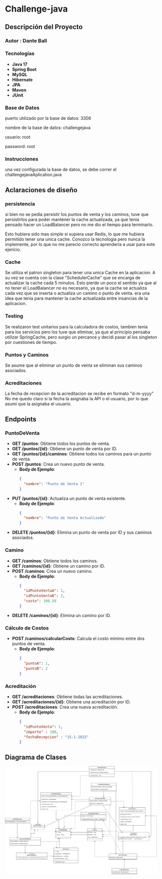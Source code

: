 # Challenge-java

## Descripción del Proyecto

### Autor : Dante Ball

### Tecnologías

- **Java 17**
- **Spring Boot**
- **MySQL**
- **Hibernate**
- **JPA**
- **Maven**
- **JUnit**

### Base de Datos
puerto utilizado por la base de datos: 3306

nombre de la base de datos: challengejava

usuario: root

password: root

### Instrucciones
una vez configurada la base de datos, se debe correr el challengejavaAplication.java

## Aclaraciones de diseño
### persistencia
si bien no se pedia persistir los puntos de venta y los caminos, tuve que persistirlos 
para poder mantener la cache actualizada, ya que tenia pensado hacer un LoadBalancer
pero no me dio el tiempo para terminarlo.

Esto hubiera sido mas simple si supiera usar Redis, lo que me hubiera permitido tener una unica cache.
Conozco la tecnologia pero nunca la implemente, por lo que no me parecio correcto aprenderla a usar para este ejericio.

### Cache
Se utiliza el patron singleton para tener una unica Cache en la aplicacion. A su vez se cuenta
con la clase "SchedulerCache" que se encarga de actualizar la cache cada 5 minutos. Esto pierde
un poco el sentido ya que al no tener el LoadBalancer no es necesario, ya que la cache se actualiza
cada vez que se inserta o actualiza un camino o punto de venta. era una idea que tenia para mantener la cache 
actualizada entre insancias de la aplicacion.

### Testing
Se realizaron test unitarios para la calculadora de costos, tambien tenia para los servicios
pero los tuve que eliminar, ya que al principio pensaba utilizar SpringCache, pero surgio un percance
y decidi pasar al los singleton por cuestiones de tiempo.

### Puntos y Caminos
Se asume que al eliminar un punto de venta se eliminan sus caminos asociados.

### Acreditaciones
La fecha de recepcion de la acreditacion se recibe en formato "d-m-yyyy" 
No me quedo claro si la fecha la asignaba la API o el usuario, por lo que asumi que la asignaba el usuario.


## Endpoints

### PuntoDeVenta
- **GET /puntos**: Obtiene todos los puntos de venta.
- **GET /puntos/{id}**: Obtiene un punto de venta por ID.
- **GET /puntos/{id}/caminos**: Obtiene todos los caminos para un punto de venta.
- **POST /puntos**: Crea un nuevo punto de venta.
  - **Body de Ejemplo**:
    ```json
    {
      "nombre": "Punto de Venta 1"
    }
    ```
- **PUT /puntos/{id}**: Actualiza un punto de venta existente.
  - **Body de Ejemplo**:
    ```json
    {
      "nombre": "Punto de Venta Actualizado"
    }
    ```
- **DELETE /puntos/{id}**: Elimina un punto de venta por ID y sus caminos asociados.

### Camino
- **GET /caminos**: Obtiene todos los caminos.
- **GET /caminos/{id}**: Obtiene un camino por ID.
- **POST /caminos**: Crea un nuevo camino.
  - **Body de Ejemplo**:
    ```json
    {
      "idPuntoVentaA": 1,
      "idPuntoVentaB": 2,
      "costo": 100.50
    }
    ```
- **DELETE /caminos/{id}**: Elimina un camino por ID.

### Cálculo de Costos
- **POST /caminos/calcularCosto**: Calcula el costo mínimo entre dos puntos de venta.
  - **Body de Ejemplo**:
    ```json
    {
      "puntoA": 1,
      "puntoB": 2
    }
    ```

### Acreditación
- **GET /acreditaciones**: Obtiene todas las acreditaciones.
- **GET /acreditaciones/{id}**: Obtiene una acreditación por ID.
- **POST /acreditaciones**: Crea una nueva acreditación.
  - **Body de Ejemplo**:
    ```json
    {
      "idPuntoVenta": 1,
      "importe" : 100,
      "fechaRecepcion" : "15-1-2025"
    }
    ```

## Diagrama de Clases
![Diagrama de Clases](diagramaClases.drawio.png)